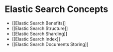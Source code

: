 # Elastic Search Concepts
- [[Elastic Search Benefits]]
- [[Elastic Search Structure]]
- [[Elastic Search Sharding]]
- [[Elastic Search Index]]
- [[Elastic Search Documents Storing]]